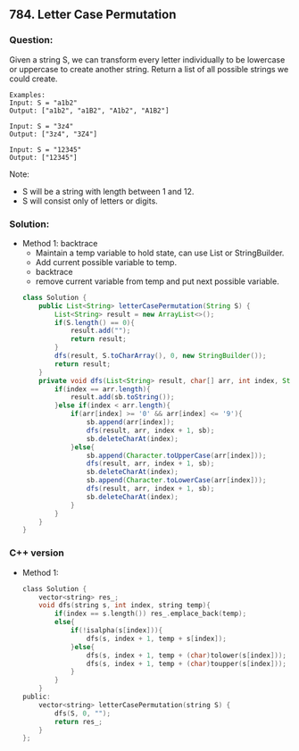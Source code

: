 ## 784. Letter Case Permutation

### Question:
Given a string S, we can transform every letter individually to be lowercase or uppercase to create another string.  Return a list of all possible strings we could create.

```
Examples:
Input: S = "a1b2"
Output: ["a1b2", "a1B2", "A1b2", "A1B2"]

Input: S = "3z4"
Output: ["3z4", "3Z4"]

Input: S = "12345"
Output: ["12345"]
```

Note:
* S will be a string with length between 1 and 12.
* S will consist only of letters or digits.

### Solution:
* Method 1: backtrace
    * Maintain a temp variable to hold state, can use List or StringBuilder.
    * Add current possible variable to temp.
    * backtrace
    * remove current variable from temp and put next possible variable.
    ```Java
    class Solution {
        public List<String> letterCasePermutation(String S) {
            List<String> result = new ArrayList<>();
            if(S.length() == 0){
                result.add("");
                return result;   
            }
            dfs(result, S.toCharArray(), 0, new StringBuilder());
            return result;
        }
        private void dfs(List<String> result, char[] arr, int index, StringBuilder sb){
            if(index == arr.length){
                result.add(sb.toString());
            }else if(index < arr.length){
                if(arr[index] >= '0' && arr[index] <= '9'){
                    sb.append(arr[index]);
                    dfs(result, arr, index + 1, sb);
                    sb.deleteCharAt(index);
                }else{
                    sb.append(Character.toUpperCase(arr[index]));
                    dfs(result, arr, index + 1, sb);
                    sb.deleteCharAt(index);
                    sb.append(Character.toLowerCase(arr[index]));
                    dfs(result, arr, index + 1, sb);
                    sb.deleteCharAt(index);
                }
            }
        }
    }
    ```

### C++ version
* Method 1:
	```objectivec
	class Solution {
		vector<string> res_;
		void dfs(string s, int index, string temp){
			if(index == s.length()) res_.emplace_back(temp);
			else{
				if(!isalpha(s[index])){
					dfs(s, index + 1, temp + s[index]);
				}else{
					dfs(s, index + 1, temp + (char)tolower(s[index]));
					dfs(s, index + 1, temp + (char)toupper(s[index]));
				}
			}
		}
	public:
		vector<string> letterCasePermutation(string S) {
			dfs(S, 0, "");
			return res_;
		}
	};
	```